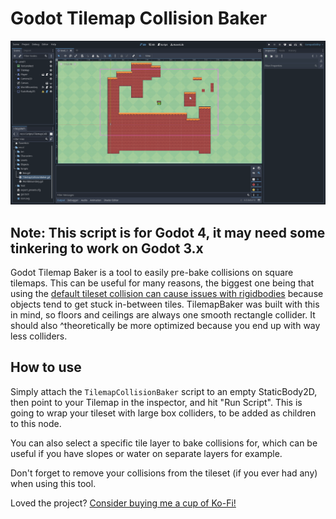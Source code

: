 # Godot Tilemap Collision Baker

![showcase](./showcase.gif)

**Note: This script is for Godot 4, it may need some tinkering to work on Godot 3.x**
---
Godot Tilemap Baker is a tool to easily pre-bake collisions on square tilemaps. This can be useful for many reasons, the biggest one being that using the [default tileset collision can cause issues with rigidbodies](https://github.com/godotengine/godot/issues/72372) because objects tend to get stuck in-between tiles. TilemapBaker was built with this in mind, so floors and ceilings are always one smooth rectangle collider. It should also ^theoretically be more optimized because you end up with way less colliders.

## How to use
Simply attach the `TilemapCollisionBaker` script to an empty StaticBody2D, then point to your Tilemap in the inspector, and hit "Run Script". This is going to wrap your tileset with large box colliders, to be added as children to this node.

You can also select a specific tile layer to bake collisions for, which can be useful if you have slopes or water on separate layers for example.

Don't forget to remove your collisions from the tileset (if you ever had any) when using this tool.

Loved the project? [Consider buying me a cup of Ko-Fi!](https://ko-fi.com/popcar2)
